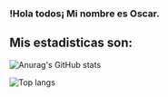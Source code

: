 ### !Hola todos¡ Mi nombre es Oscar.

## Mis estadisticas son:
![Anurag's GitHub stats](https://github-readme-stats.vercel.app/api?username=Oscargit12)

![Top langs](https://github-readme-stats.vercel.app/api/top-langs/?username=Oscargit12)


